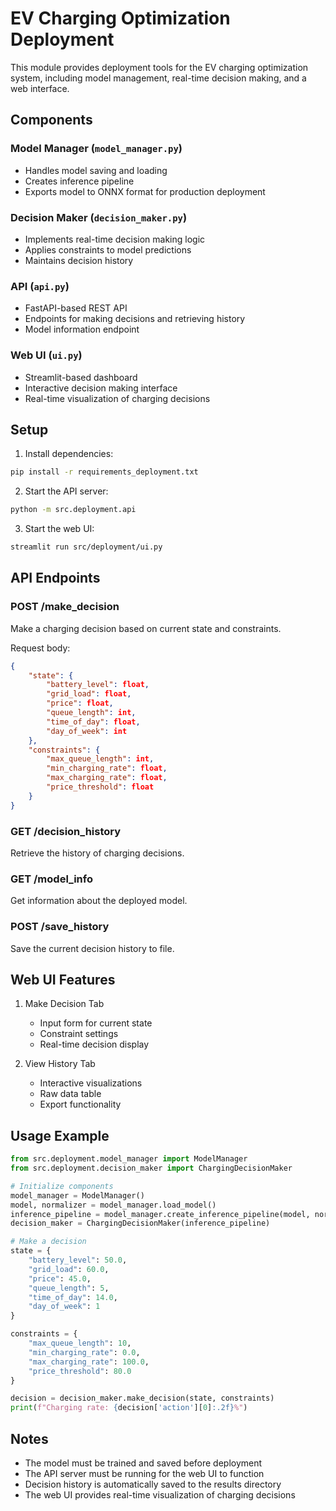# EV Charging Optimization Deployment

This module provides deployment tools for the EV charging optimization system, including model management, real-time decision making, and a web interface.

## Components

### Model Manager (`model_manager.py`)
- Handles model saving and loading
- Creates inference pipeline
- Exports model to ONNX format for production deployment

### Decision Maker (`decision_maker.py`)
- Implements real-time decision making logic
- Applies constraints to model predictions
- Maintains decision history

### API (`api.py`)
- FastAPI-based REST API
- Endpoints for making decisions and retrieving history
- Model information endpoint

### Web UI (`ui.py`)
- Streamlit-based dashboard
- Interactive decision making interface
- Real-time visualization of charging decisions

## Setup

1. Install dependencies:
```bash
pip install -r requirements_deployment.txt
```

2. Start the API server:
```bash
python -m src.deployment.api
```

3. Start the web UI:
```bash
streamlit run src/deployment/ui.py
```

## API Endpoints

### POST /make_decision
Make a charging decision based on current state and constraints.

Request body:
```json
{
    "state": {
        "battery_level": float,
        "grid_load": float,
        "price": float,
        "queue_length": int,
        "time_of_day": float,
        "day_of_week": int
    },
    "constraints": {
        "max_queue_length": int,
        "min_charging_rate": float,
        "max_charging_rate": float,
        "price_threshold": float
    }
}
```

### GET /decision_history
Retrieve the history of charging decisions.

### GET /model_info
Get information about the deployed model.

### POST /save_history
Save the current decision history to file.

## Web UI Features

1. Make Decision Tab
   - Input form for current state
   - Constraint settings
   - Real-time decision display

2. View History Tab
   - Interactive visualizations
   - Raw data table
   - Export functionality

## Usage Example

```python
from src.deployment.model_manager import ModelManager
from src.deployment.decision_maker import ChargingDecisionMaker

# Initialize components
model_manager = ModelManager()
model, normalizer = model_manager.load_model()
inference_pipeline = model_manager.create_inference_pipeline(model, normalizer)
decision_maker = ChargingDecisionMaker(inference_pipeline)

# Make a decision
state = {
    "battery_level": 50.0,
    "grid_load": 60.0,
    "price": 45.0,
    "queue_length": 5,
    "time_of_day": 14.0,
    "day_of_week": 1
}

constraints = {
    "max_queue_length": 10,
    "min_charging_rate": 0.0,
    "max_charging_rate": 100.0,
    "price_threshold": 80.0
}

decision = decision_maker.make_decision(state, constraints)
print(f"Charging rate: {decision['action'][0]:.2f}%")
```

## Notes

- The model must be trained and saved before deployment
- The API server must be running for the web UI to function
- Decision history is automatically saved to the results directory
- The web UI provides real-time visualization of charging decisions 